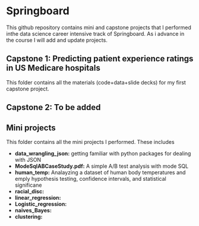 # Springboard
This github repository contains mini and capstone projects that I performed inthe data science career intensive track of Springboard. As i advance in the course I will add and update projects.

## Capstone 1: Predicting patient experience ratings in US Medicare hospitals
This folder contains all the materials (code+data+slide decks) for my first capstone project. 

## Capstone 2: To be added

## Mini projects
This folder contains all the mini projects I performed. These includes
* **data_wrangling_json:** getting familiar with python packages for dealing with JSON
* **ModeSqlABCaseStudy.pdf:** A simple A/B test analysis with mode SQL
* **human_temp:** Analayzing a dataset of human body temperatures and emply hypothesis testing, confidence intervals, and statistical significane
* **racial_disc:**
* **linear_regression:**
* **Logistic_regression:**
* **naives_Bayes:**
* **clustering:**
